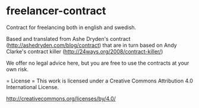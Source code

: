 freelancer-contract
===================

Contract for freelancing both in english and swedish.

Based and translated from Ashe Dryden's contract (http://ashedryden.com/blog/contract) 
that are in turn based on Andy Clarke's contract killer (http://24ways.org/2008/contract-killer/)

We offer no legal advice here, but you are free to use the contracts at your own risk.

= License = 
This work is licensed under a Creative Commons Attribution 4.0 International License.

http://creativecommons.org/licenses/by/4.0/
